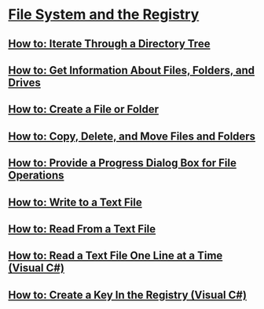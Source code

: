 # [File System and the Registry](index.md)
## [How to: Iterate Through a Directory Tree](how-to-iterate-through-a-directory-tree.md)
## [How to: Get Information About Files, Folders, and Drives ](how-to-get-information-about-files-folders-and-drives.md)
## [How to: Create a File or Folder](how-to-create-a-file-or-folder.md)
## [How to: Copy, Delete, and Move Files and Folders](how-to-copy-delete-and-move-files-and-folders.md)
## [How to: Provide a Progress Dialog Box for File Operations](how-to-provide-a-progress-dialog-box-for-file-operations.md)
## [How to: Write to a Text File](how-to-write-to-a-text-file.md)
## [How to: Read From a Text File](how-to-read-from-a-text-file.md)
## [How to: Read a Text File One Line at a Time (Visual C#)](how-to-read-a-text-file-one-line-at-a-time.md)
## [How to: Create a Key In the Registry (Visual C#)](how-to-create-a-key-in-the-registry.md)
